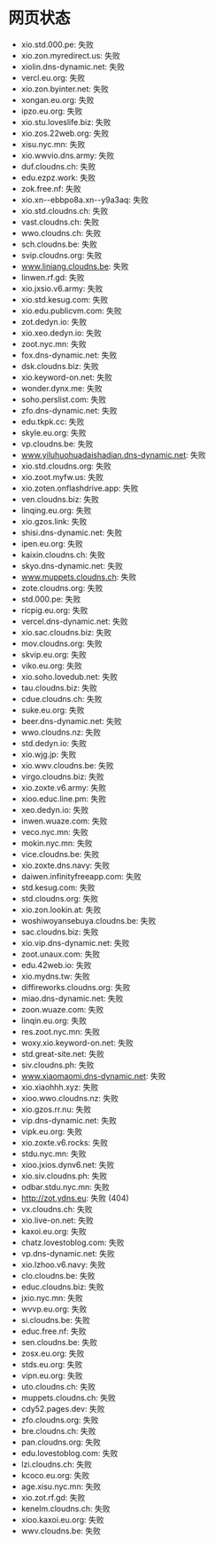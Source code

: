 # 网页状态
- xio.std.000.pe: 失败
- xio.zon.myredirect.us: 失败
- xiolin.dns-dynamic.net: 失败
- vercl.eu.org: 失败
- xio.zon.byinter.net: 失败
- xongan.eu.org: 失败
- ipzo.eu.org: 失败
- xio.stu.loveslife.biz: 失败
- xio.zos.22web.org: 失败
- xisu.nyc.mn: 失败
- xio.wwvio.dns.army: 失败
- duf.cloudns.ch: 失败
- edu.ezpz.work: 失败
- zok.free.nf: 失败
- xio.xn--ebbpo8a.xn--y9a3aq: 失败
- xio.std.cloudns.ch: 失败
- vast.cloudns.ch: 失败
- wwo.cloudns.ch: 失败
- sch.cloudns.be: 失败
- svip.cloudns.org: 失败
- www.liniang.cloudns.be: 失败
- linwen.rf.gd: 失败
- xio.jxsio.v6.army: 失败
- xio.std.kesug.com: 失败
- xio.edu.publicvm.com: 失败
- zot.dedyn.io: 失败
- xio.xeo.dedyn.io: 失败
- zoot.nyc.mn: 失败
- fox.dns-dynamic.net: 失败
- dsk.cloudns.biz: 失败
- xio.keyword-on.net: 失败
- wonder.dynx.me: 失败
- soho.perslist.com: 失败
- zfo.dns-dynamic.net: 失败
- edu.tkpk.cc: 失败
- skyle.eu.org: 失败
- vp.cloudns.be: 失败
- www.yiluhuohuadaishadian.dns-dynamic.net: 失败
- xio.std.cloudns.org: 失败
- xio.zoot.myfw.us: 失败
- xio.zoten.onflashdrive.app: 失败
- ven.cloudns.biz: 失败
- linqing.eu.org: 失败
- xio.gzos.link: 失败
- shisi.dns-dynamic.net: 失败
- ipen.eu.org: 失败
- kaixin.cloudns.ch: 失败
- skyo.dns-dynamic.net: 失败
- www.muppets.cloudns.ch: 失败
- zote.cloudns.org: 失败
- std.000.pe: 失败
- ricpig.eu.org: 失败
- vercel.dns-dynamic.net: 失败
- xio.sac.cloudns.biz: 失败
- mov.cloudns.org: 失败
- skvip.eu.org: 失败
- viko.eu.org: 失败
- xio.soho.lovedub.net: 失败
- tau.cloudns.biz: 失败
- cdue.cloudns.ch: 失败
- suke.eu.org: 失败
- beer.dns-dynamic.net: 失败
- wwo.cloudns.nz: 失败
- std.dedyn.io: 失败
- xio.wjg.jp: 失败
- xio.wwv.cloudns.be: 失败
- virgo.cloudns.biz: 失败
- xio.zoxte.v6.army: 失败
- xioo.educ.line.pm: 失败
- xeo.dedyn.io: 失败
- inwen.wuaze.com: 失败
- veco.nyc.mn: 失败
- mokin.nyc.mn: 失败
- vice.cloudns.be: 失败
- xio.zoxte.dns.navy: 失败
- daiwen.infinityfreeapp.com: 失败
- std.kesug.com: 失败
- std.cloudns.org: 失败
- xio.zon.lookin.at: 失败
- woshiwoyansebuya.cloudns.be: 失败
- sac.cloudns.biz: 失败
- xio.vip.dns-dynamic.net: 失败
- zoot.unaux.com: 失败
- edu.42web.io: 失败
- xio.mydns.tw: 失败
- diffireworks.cloudns.org: 失败
- miao.dns-dynamic.net: 失败
- zoon.wuaze.com: 失败
- linqin.eu.org: 失败
- res.zoot.nyc.mn: 失败
- woxy.xio.keyword-on.net: 失败
- std.great-site.net: 失败
- siv.cloudns.ph: 失败
- www.xiaomaomi.dns-dynamic.net: 失败
- xio.xiaohhh.xyz: 失败
- xioo.wwo.cloudns.nz: 失败
- xio.gzos.rr.nu: 失败
- vip.dns-dynamic.net: 失败
- vipk.eu.org: 失败
- xio.zoxte.v6.rocks: 失败
- stdu.nyc.mn: 失败
- xioo.jxios.dynv6.net: 失败
- xio.siv.cloudns.ph: 失败
- odbar.stdu.nyc.mn: 失败
- http://zot.ydns.eu: 失败 (404)
- vx.cloudns.ch: 失败
- xio.live-on.net: 失败
- kaxoi.eu.org: 失败
- chatz.lovestoblog.com: 失败
- vp.dns-dynamic.net: 失败
- xio.lzhoo.v6.navy: 失败
- clo.cloudns.be: 失败
- educ.cloudns.biz: 失败
- jxio.nyc.mn: 失败
- wvvp.eu.org: 失败
- si.cloudns.be: 失败
- educ.free.nf: 失败
- sen.cloudns.be: 失败
- zosx.eu.org: 失败
- stds.eu.org: 失败
- vipn.eu.org: 失败
- uto.cloudns.ch: 失败
- muppets.cloudns.ch: 失败
- cdy52.pages.dev: 失败
- zfo.cloudns.org: 失败
- bre.cloudns.ch: 失败
- pan.cloudns.org: 失败
- edu.lovestoblog.com: 失败
- lzi.cloudns.ch: 失败
- kcoco.eu.org: 失败
- age.xisu.nyc.mn: 失败
- xio.zot.rf.gd: 失败
- kenelm.cloudns.ch: 失败
- xioo.kaxoi.eu.org: 失败
- wwv.cloudns.be: 失败
